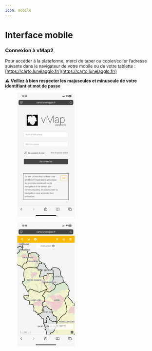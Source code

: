 ```yaml
---
icon: mobile
---
```


# Interface mobile

### Connexion à vMap2

Pour accéder à la plateforme, merci de taper ou copier/coller l’adresse suivante dans le navigateur de votre mobile ou de votre tablette : [https://carto.lunelagglo.fr/](https://carto.lunelagglo.fr/)

⚠️ **Veillez à bien respecter les majuscules et minuscule de votre identifiant et mot de passe**

<div><figure><img src="../../../.gitbook/assets/vmap_mobile_connexion.PNG" alt="" width="188"><figcaption></figcaption></figure> <figure><img src="../../../.gitbook/assets/vmap_mobile_carte.PNG" alt="" width="188"><figcaption></figcaption></figure></div>

